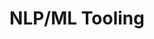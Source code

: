 ---
name: Zhiting Hu
email: zhh019@ucsd.edu
photo: https://datascience.ucsd.edu/wp-content/uploads/2022/09/Zhiting-Hu-Web.jpg
website: http://zhiting.ucsd.edu
domain: B16
title: NLP/ML Tooling
bio: "Zhiting Hu is an Assistant Professor in Halicioglu Data Science Institute at UC San Diego. He received his Bachelor's degree in Computer Science from Peking University in 2014, and his Ph.D. in Machine Learning from Carnegie Mellon University in 2020. His research interests lie in the broad area of machine learning, artificial intelligence, natural language processing, and ML systems. In particular, He is interested in principles, methodologies, and systems of training AI agents with all types of experiences (data, symbolic knowledge, rewards, adversaries, lifelong interplay, etc), and their applications in controllable text generation, healthcare, and other application domains. His research was recognized with best demo nomination at ACL2019 and outstanding paper award at ACL2016."
description: "We'll explore, design and, develop useful machine learning/natural language processing tools for either general ML/NLP research problems (such as reinforcement learning) or specific application domains (such as processing medical text data). We hope to make the tools open-source and hence contribute to the research/industry communities. Given the limited time, we will base our tools on popular infrastures like Huggingface, AutoGPT, etc."
summer: "Get familiar with deep learning tools like PyTorch and NLP tools like Huggingface"
oldstudent: https://nathansng.github.io/fintech_library/
prerequisites: Natural Language Processing
time: Tuesday 2-3PM, In-Person
style: The mentor will provide a couple of candidate projects; each student group is expected to either pick one of the projects or define their own project by themselves. During the project, the mentor will provide relevant materials (papers, tools, etc.) and necessary guidance when there are questions; students are expected to carry out the projects largely independently. There are also possibilities that students can choose to join a larger research group led by the mentor's PhD students.
seats: 6
tag: Language Models
---